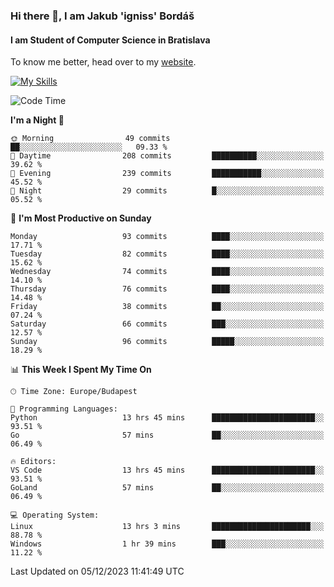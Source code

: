 ### Hi there 👋, I am Jakub 'igniss' Bordáš

#### I am Student of Computer Science in Bratislava
To know me better, head over to my [website](https://bordas.sk).

[![My Skills](https://skillicons.dev/icons?i=js,html,css,figma,svelte,java,kotlin,python,postgresql,typescript,nest,nodejs)](https://bordas.sk)


<!--START_SECTION:waka-->
![Code Time](http://img.shields.io/badge/Code%20Time-1%2C300%20hrs%2046%20mins-blue)

**I'm a Night 🦉** 

```text
🌞 Morning                49 commits          ██░░░░░░░░░░░░░░░░░░░░░░░   09.33 % 
🌆 Daytime                208 commits         ██████████░░░░░░░░░░░░░░░   39.62 % 
🌃 Evening                239 commits         ███████████░░░░░░░░░░░░░░   45.52 % 
🌙 Night                  29 commits          █░░░░░░░░░░░░░░░░░░░░░░░░   05.52 % 
```
📅 **I'm Most Productive on Sunday** 

```text
Monday                   93 commits          ████░░░░░░░░░░░░░░░░░░░░░   17.71 % 
Tuesday                  82 commits          ████░░░░░░░░░░░░░░░░░░░░░   15.62 % 
Wednesday                74 commits          ████░░░░░░░░░░░░░░░░░░░░░   14.10 % 
Thursday                 76 commits          ████░░░░░░░░░░░░░░░░░░░░░   14.48 % 
Friday                   38 commits          ██░░░░░░░░░░░░░░░░░░░░░░░   07.24 % 
Saturday                 66 commits          ███░░░░░░░░░░░░░░░░░░░░░░   12.57 % 
Sunday                   96 commits          █████░░░░░░░░░░░░░░░░░░░░   18.29 % 
```


📊 **This Week I Spent My Time On** 

```text
🕑︎ Time Zone: Europe/Budapest

💬 Programming Languages: 
Python                   13 hrs 45 mins      ███████████████████████░░   93.51 % 
Go                       57 mins             ██░░░░░░░░░░░░░░░░░░░░░░░   06.49 % 

🔥 Editors: 
VS Code                  13 hrs 45 mins      ███████████████████████░░   93.51 % 
GoLand                   57 mins             ██░░░░░░░░░░░░░░░░░░░░░░░   06.49 % 

💻 Operating System: 
Linux                    13 hrs 3 mins       ██████████████████████░░░   88.78 % 
Windows                  1 hr 39 mins        ███░░░░░░░░░░░░░░░░░░░░░░   11.22 % 
```


 Last Updated on 05/12/2023 11:41:49 UTC
<!--END_SECTION:waka-->
